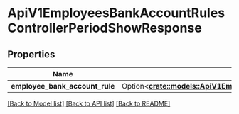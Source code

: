 # ApiV1EmployeesBankAccountRulesControllerPeriodShowResponse

## Properties

Name | Type | Description | Notes
------------ | ------------- | ------------- | -------------
**employee_bank_account_rule** | Option<[**crate::models::ApiV1EmployeesBankAccountRuleSerializer**](ApiV1EmployeesBankAccountRuleSerializer.md)> |  | [optional]

[[Back to Model list]](../README.md#documentation-for-models) [[Back to API list]](../README.md#documentation-for-api-endpoints) [[Back to README]](../README.md)


